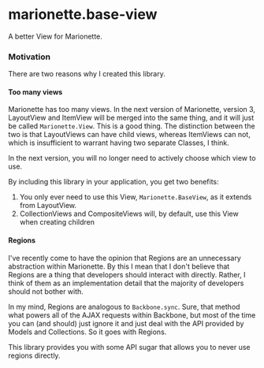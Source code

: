 # marionette.base-view

A better View for Marionette.

### Motivation

There are two reasons why I created this library.

#### Too many views

Marionette has too many views. In the next version of Marionette, version 3, LayoutView and ItemView will
be merged into the same thing, and it will just be called `Marionette.View`. This is a good thing. The distinction
between the two is that LayoutViews can have child views, whereas ItemViews can not, which is insufficient to
warrant having two separate Classes, I think.

In the next version, you will no longer need to actively choose which view to use.

By including this library in your application, you get two benefits:

1. You only ever need to use this View, `Marionette.BaseView`, as it extends from LayoutView.
2. CollectionViews and CompositeViews will, by default, use this View when creating children

#### Regions

I've recently come to have the opinion that Regions are an unnecessary abstraction within Marionette. By this I mean
that I don't believe that Regions are a thing that developers should interact with directly. Rather, I think of
them as an implementation detail that the majority of developers should not bother with.

In my mind, Regions are analogous to `Backbone.sync`. Sure, that method what powers all of the AJAX requests within Backbone,
but most of the time you can (and should) just ignore it and just deal with the API provided by Models and Collections. So it goes
with Regions.

This library provides you with some API sugar that allows you to never use regions directly.
